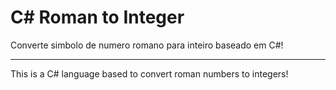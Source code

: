 # C# Roman to Integer

Converte simbolo de numero romano para inteiro baseado em C#!

---

This is a C# language based to convert roman numbers to integers!